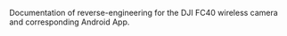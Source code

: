 Documentation of reverse-engineering for the DJI FC40 wireless camera and
corresponding Android App.
